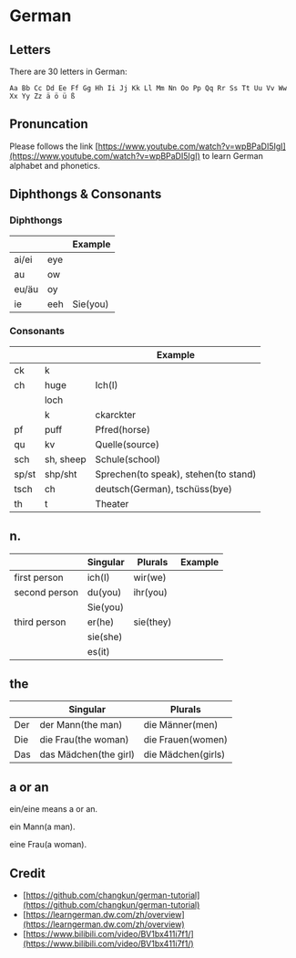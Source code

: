 # German

## Letters

There are 30 letters in German:

`Aa Bb Cc Dd Ee Ff Gg Hh Ii Jj Kk Ll Mm Nn Oo Pp Qq Rr Ss Tt Uu Vv Ww Xx Yy Zz ä ö ü ß`

## Pronuncation

Please follows the link [https://www.youtube.com/watch?v=wpBPaDI5IgI](https://www.youtube.com/watch?v=wpBPaDI5IgI) to learn German alphabet and phonetics.

## Diphthongs & Consonants

### Diphthongs

|       |      | Example  |
| ----- | ---- | -------- |
| ai/ei | eye  |          |
| au    | ow   |          |
| eu/äu | oy   |          |
| ie    | eeh  | Sie(you) |

### Consonants

|       |           | Example                              |
| ----- | --------- | ------------------------------------ |
| ck    | k         |                                      |
| ch    | huge      | Ich(I)                               |
|       | loch      |                                      |
|       | k         | ckarckter                            |
| pf    | puff      | Pfred(horse)                         |
| qu    | kv        | Quelle(source)                       |
| sch   | sh, sheep | Schule(school)                       |
| sp/st | shp/sht   | Sprechen(to speak), stehen(to stand) |
| tsch  | ch        | deutsch(German), tschüss(bye)        |
| th    | t         | Theater                              |

## n.

|               | Singular | Plurals   | Example |
| ------------- | -------- | --------- | ------- |
| first person  | ich(I)   | wir(we)   |         |
| second person | du(you)  | ihr(you)  |         |
|               | Sie(you) |           |         |
| third person  | er(he)   | sie(they) |         |
|               | sie(she) |           |         |
|               | es(it)   |           |         |

 ## the

|      | Singular              | Plurals            |
| ---- | --------------------- | ------------------ |
| Der  | der Mann(the man)     | die Männer(men)    |
| Die  | die Frau(the woman)   | die Frauen(women)  |
| Das  | das Mädchen(the girl) | die Mädchen(girls) |

## a or an

ein/eine means a or an.

ein Mann(a man).

eine Frau(a woman).

## Credit

- [https://github.com/changkun/german-tutorial](https://github.com/changkun/german-tutorial)
- [https://learngerman.dw.com/zh/overview](https://learngerman.dw.com/zh/overview)
- [https://www.bilibili.com/video/BV1bx411i7f1/](https://www.bilibili.com/video/BV1bx411i7f1/)
